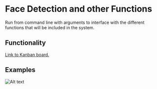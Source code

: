 # Face Detection and other Functions

Run from command line with arguments to interface with the different functions that will be included in the system.

## Functionality

[Link to Kanban board.](https://github.com/elldi/face_detection/projects/1)

## Examples

![Alt text](/blob/develop/img/real_time.jpg?raw=true "Real Time Face Detection")



